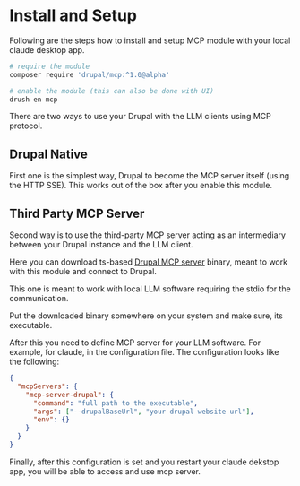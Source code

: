 # Install and Setup

Following are the steps how to install and setup MCP module with your local claude desktop app.

```bash
# require the module
composer require 'drupal/mcp:^1.0@alpha'

# enable the module (this can also be done with UI)
drush en mcp
```

There are two ways to use your Drupal with the LLM clients using MCP protocol.

## Drupal Native

First one is the simplest way, Drupal to become the MCP server itself (using the HTTP SSE). This works out of the box after you enable this module.

## Third Party MCP Server

Second way is to use the third-party MCP server acting as an intermediary between your Drupal instance and the LLM client.

Here you can download ts-based [Drupal MCP server](https://github.com/Omedia/mcp-server-drupal/releases/tag/v1.0.0-alpha2) binary, meant to work with this module and connect to Drupal.

This one is meant to work with local LLM software requiring the stdio for the communication.

Put the downloaded binary somewhere on your system and make sure, its executable.

After this you need to define MCP server for your LLM software. For example, for claude, in the configuration file. The configuration looks like the following:

```json
{
  "mcpServers": {
    "mcp-server-drupal": {
      "command": "full path to the executable",
      "args": ["--drupalBaseUrl", "your drupal website url"],
      "env": {}
    }
  }
}
```

Finally, after this configuration is set and you restart your claude dekstop app, you will be able to access and use mcp server.



